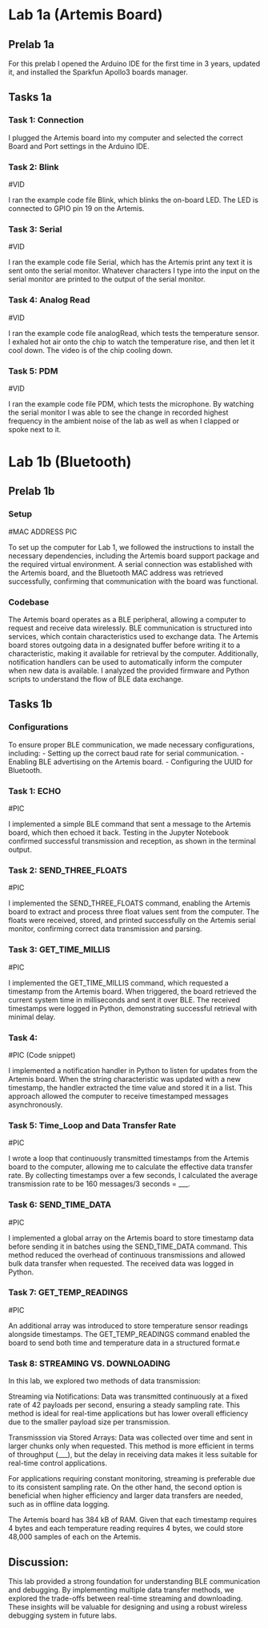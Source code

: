 
# Lab 1a (Artemis Board)

## Prelab 1a

For this prelab I opened the Arduino IDE for the first time in 3 years, updated it, and installed the Sparkfun Apollo3 boards manager. 

## Tasks 1a

### Task 1: Connection

I plugged the Artemis board into my computer and selected the correct Board and Port settings in the Arduino IDE.

### Task 2: Blink

#VID

I ran the example code file Blink, which blinks the on-board LED. The LED is connected to GPIO pin 19 on the Artemis. 

### Task 3: Serial

#VID

I ran the example code file Serial, which has the Artemis print any text it is sent onto the serial monitor. Whatever characters I type into the input on the serial monitor are printed to the output of the serial monitor.

### Task 4: Analog Read

#VID

I ran the example code file analogRead, which tests the temperature sensor. I exhaled hot air onto the chip to watch the temperature rise, and then let it cool down. The video is of the chip cooling down.

### Task 5: PDM

#VID

I ran the example code file PDM, which tests the microphone. By watching the serial monitor I was able to see the change in recorded highest frequency in the ambient noise of the lab as well as when I clapped or spoke next to it. 

# Lab 1b (Bluetooth)

## Prelab 1b
### Setup

#MAC ADDRESS PIC

To set up the computer for Lab 1, we followed the instructions to install the necessary dependencies, including the Artemis board support package and the required virtual environment. A serial connection was established with the Artemis board, and the Bluetooth MAC address was retrieved successfully, confirming that communication with the board was functional.

### Codebase

The Artemis board operates as a BLE peripheral, allowing a computer to request and receive data wirelessly. BLE communication is structured into services, which contain characteristics used to exchange data. The Artemis board stores outgoing data in a designated buffer before writing it to a characteristic, making it available for retrieval by the computer. Additionally, notification handlers can be used to automatically inform the computer when new data is available. I analyzed the provided firmware and Python scripts to understand the flow of BLE data exchange.

## Tasks 1b

### Configurations

To ensure proper BLE communication, we made necessary configurations, including:
    - Setting up the correct baud rate for serial communication.
    - Enabling BLE advertising on the Artemis board.
    - Configuring the UUID for Bluetooth.


### Task 1: ECHO

#PIC

I implemented a simple BLE command that sent a message to the Artemis board, which then echoed it back. Testing in the Jupyter Notebook confirmed successful transmission and reception, as shown in the terminal output.

### Task 2: SEND_THREE_FLOATS

#PIC

I implemented the SEND_THREE_FLOATS command, enabling the Artemis board to extract and process three float values sent from the computer. The floats were received, stored, and printed successfully on the Artemis serial monitor, confirming correct data transmission and parsing.    

### Task 3: GET_TIME_MILLIS

#PIC

I implemented the GET_TIME_MILLIS command, which requested a timestamp from the Artemis board. When triggered, the board retrieved the current system time in milliseconds and sent it over BLE. The received timestamps were logged in Python, demonstrating successful retrieval with minimal delay.

### Task 4: 

#PIC (Code snippet)

I implemented a notification handler  in Python to listen for updates from the Artemis board. When the string characteristic was updated with a new timestamp, the handler extracted the time value and stored it in a list. This approach allowed the computer to receive timestamped messages asynchronously.

### Task 5: Time_Loop and Data Transfer Rate

#PIC

I wrote a loop that continuously transmitted timestamps from the Artemis board to the computer, allowing me to calculate the effective data transfer rate. By collecting timestamps over a few seconds, I calculated the average transmission rate to be 160 messages/3 seconds = ___.

### Task 6: SEND_TIME_DATA

#PIC

I implemented a global array on the Artemis board to store timestamp data before sending it in batches using the SEND_TIME_DATA command. This method reduced the overhead of continuous transmissions and allowed bulk data transfer when requested. The received data was logged in Python. 

### Task 7: GET_TEMP_READINGS

#PIC

An additional array was introduced to store temperature sensor readings alongside timestamps. The GET_TEMP_READINGS command enabled the board to send both time and temperature data in a structured format.e

### Task 8: STREAMING VS. DOWNLOADING

In this lab, we explored two methods of data transmission:

Streaming via Notifications: Data was transmitted continuously at a fixed rate of 42 payloads per second, ensuring a steady sampling    rate. This method is ideal for real-time applications but has lower overall efficiency due to the smaller payload size per transmission.

Transmisssion via Stored Arrays: Data was collected over time and sent in larger chunks only when requested. This method is more efficient in terms of throughput (___), but the delay in receiving data makes it less suitable for real-time control applications.

For applications requiring constant monitoring, streaming is preferable due to its consistent sampling rate. On the other hand, the second option is beneficial when higher efficiency and larger data transfers are needed, such as in offline data logging.

The Artemis board has 384 kB of RAM. Given that each timestamp requires 4 bytes and each temperature reading requires 4 bytes, we could store 48,000 samples of each on the Artemis.

## Discussion: 

This lab provided a strong foundation for understanding BLE communication and debugging. By implementing multiple data transfer methods, we explored the trade-offs between real-time streaming and downloading. These insights will be valuable for designing and using a robust wireless debugging system in future labs.
